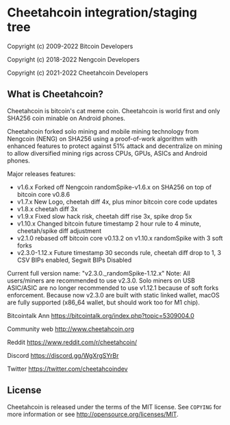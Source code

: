 Cheetahcoin integration/staging tree
================================


Copyright (c) 2009-2022 Bitcoin Developers

Copyright (c) 2018-2022 Nengcoin Developers

Copyright (c) 2021-2022 Cheetahcoin Developers

What is Cheetahcoin?
----------------

Cheetahcoin is bitcoin's cat meme coin. Cheetahcoin is world first and only SHA256 coin minable on Android phones. 

Cheetahcoin forked solo mining and mobile mining technology from Nengcoin (NENG) on SHA256 using a proof-of-work algorithm with enhanced features to protect against 51% attack and decentralize on mining to allow diversified mining rigs across CPUs, GPUs, ASICs and Android phones.

Major releases features:

* v1.6.x Forked off Nengcoin randomSpike-v1.6.x  on SHA256 on top of bitcoin core v0.8.6
* v1.7.x New Logo, cheetah diff 4x, plus minor bitcoin core code updates
* v1.8.x cheetah diff 3x
* v1.9.x Fixed slow hack risk, cheetah diff rise 3x, spike drop 5x
* v1.10.x Changed bitcoin future timestamp 2 hour rule to 4 minute, cheetah/spike diff adjustment
* v2.1.0 rebased off bitcoin core v0.13.2 on v1.10.x randomSpike with 3 soft forks
* v2.3.0-1.12.x Future timestamp 30 seconds rule, cheetah diff drop to 1, 3 CSV BIPs enabled, Segwit BIPs Disabled

Current full version name: "v2.3.0._randomSpike-1.12.x" 
Note: All users/miners are recommended to use v2.3.0. Solo miners on USB ASIC/ASIC are no longer recommended to use v1.12.1 because of soft forks enforcement.
      Because now v2.3.0 are built with static linked wallet, macOS are fully supported (x86_64 wallet, but should work too for M1 chip).

Bitcointalk Ann
https://bitcointalk.org/index.php?topic=5309004.0

Community web
http://www.cheetahcoin.org

Reddit
https://www.reddit.com/r/cheetahcoin/

Discord
https://discord.gg/WgXrgSYrBr

Twitter
https://twitter.com/cheetahcoindev


License
-------

Cheetahcoin is released under the terms of the MIT license. See `COPYING` for more
information or see http://opensource.org/licenses/MIT.


